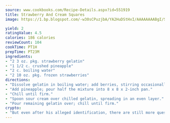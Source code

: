 ```yaml
---
source: www.cookbooks.com/Recipe-Details.aspx?id=551919
title: Strawberry And Cream Squares
image: https://1.bp.blogspot.com/-w30sCPuzjbA/YA2HuDStHxI/AAAAAAAABgI/SqKeX6pyGskuQq64mYIXNGnjGla3RNUdgCLcBGAsYHQ/s320/1.png

yield: 2
ratingValue: 4.5
calories: 186 calories
reviewCount: 104
cookTime: PT1H
prepTime: PT23M
ingredients:
- "2 3 oz. pkg. strawberry gelatin"
- "1 1/2 c. crushed pineapple"
- "2 c. boiling water"
- "2 10 oz. pkg. frozen strawberries"
directions:
- "Dissolve gelatin in boiling water; add berries, stirring occasionally until thawed."
- "Add pineapple; pour half the mixture into 8 x 8 x 2-inch pan."
- "Chill until firm."
- "Spoon sour cream over chilled gelatin, spreading in an even layer."
- "Pour remaining gelatin over; chill until firm."
crypto:
- "But even after his alleged identification, there are still more questions than answers about the enigmatic creator of Bitcoin."
---
```

